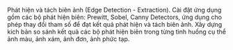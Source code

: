 Phát hiện và tách biên ảnh (Edge Detection - Extraction). Cài đặt ứng dụng gồm các bộ phát hiện biên: Prewitt, Sobel, Canny Detectors, ứng dụng cho phép thay đổi tham số để đạt kết quả phát hiện và tách biên ảnh. Xây dựng kich bản so sánh kết quả các bộ phát hiện biên trong từng tình huống cụ thể ảnh màu, ảnh xám, ảnh đơn, ảnh phức tạp. 
